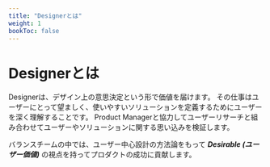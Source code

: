 ```yaml
---
title: "Designerとは"
weight: 1
bookToc: false
---
```


# Designerとは

Designerは、デザイン上の意思決定という形で価値を届けます。
その仕事はユーザーにとって望ましく、使いやすいソリューションを定義するためにユーザーを深く理解することです。
Product Managerと協力してユーザーリサーチと組み合わせてユーザーやソリューションに関する思い込みを検証します。

バランスチームの中では、ユーザー中心設計の方法論をもって ***Desirable (ユーザー価値)*** の視点を持ってプロダクトの成功に貢献します。
